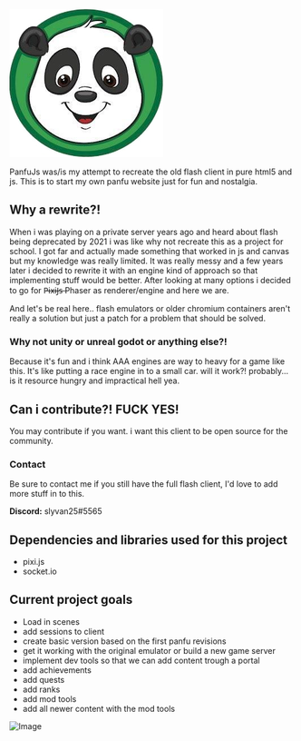 ![image](https://github.com/Slyvan25/PanfuJS/blob/master/src/images/panda.png)

PanfuJs was/is my attempt to recreate the old flash client in pure html5 and js.
This is to start my own panfu website just for fun and nostalgia.

## Why a rewrite?!

When i was playing on a private server years ago and heard about flash being deprecated by 2021 i was like why not recreate this as a project for school.
I got far and actually made something that worked in js and canvas but my knowledge was really limited.
It was really messy and a few years later i decided to rewrite it with an engine kind of approach so that implementing stuff would be better.
After looking at many options i decided to go for P̶i̶x̶i̶J̶s̶  Phaser as renderer/engine and here we are.

And let's be real here.. flash emulators or older chromium containers aren't really a solution but just a patch for a problem that should be solved.

### Why not unity or unreal godot or anything else?!
Because it's fun and i think AAA engines are way to heavy for a game like this.
It's like putting a race engine in to a small car. will it work?! probably... is it resource hungry and impractical hell yea.


## Can i contribute?! FUCK YES!
You may contribute if you want. i want this client to be open source for the community.

### Contact

Be sure to contact me if you still have the full flash client, I'd love to add more stuff in to this.

**Discord:** slyvan25#5565


## Dependencies and libraries used for this project
- pixi.js
- socket.io

## Current project goals
- Load in scenes
- add sessions to client
- create basic version based on the first panfu revisions
- get it working with the original emulator or build a new game server
- implement dev tools so that we can add content trough a portal
- add achievements
- add quests
- add ranks
- add mod tools
- add all newer content with the mod tools

![Image](https://tcrf.net/images/thumb/3/37/Panfu-Map_Nov07.jpg/400px-Panfu-Map_Nov07.jpg)

